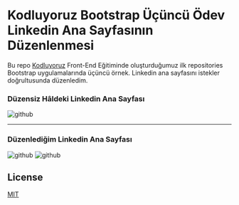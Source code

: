 # Kodluyoruz Bootstrap Üçüncü Ödev Linkedin Ana Sayfasının Düzenlenmesi

Bu repo [Kodluyoruz](https://www.kodluyoruz.org) Front-End Eğitiminde oluşturduğumuz ilk repositories Bootstrap uygulamalarında üçüncü örnek. Linkedin ana sayfasını istekler doğrultusunda düzenledim.

### Düzensiz Hâldeki Linkedin Ana Sayfası
![github](images/d%C3%BCzensizlinkedin.gif)
***
### Düzenlediğim Linkedin Ana Sayfası
![github](images/Linkedin_D%C3%BCzenli1.png)
![github](images/Linkedin_D%C3%BCzenli2.png)



## License
[MIT](https://choosealicense.com/licenses/mit/)